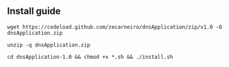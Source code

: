 ## Install guide

```
wget https://codeload.github.com/zecarneiro/dnsApplication/zip/v1.0 -O dnsApplication.zip
```
```
unzip -q dnsApplication.zip
```
```
cd dnsApplication-1.0 && chmod +x *.sh && ./install.sh
```
